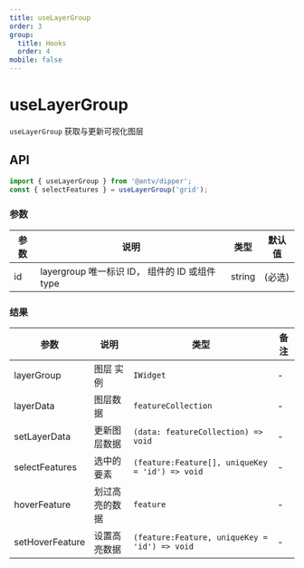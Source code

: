 ```yaml
---
title: useLayerGroup
order: 3
group:
  title: Hooks
  order: 4
mobile: false
---
```


# useLayerGroup

`useLayerGroup` 获取与更新可视化图层

## API

```ts pure
import { useLayerGroup } from '@antv/dipper';
const { selectFeatures } = useLayerGroup('grid');
```

### 参数

| 参数 | 说明                                           | 类型   | 默认值 |
| ---- | ---------------------------------------------- | ------ | ------ |
| id   | layergroup 唯一标识 ID， 组件的 ID 或组件 type | string | (必选) |

### 结果

| 参数            | 说明           | 类型                                            | 备注 |
| --------------- | -------------- | ----------------------------------------------- | ---- |
| layerGroup      | 图层 实例      | `IWidget`                                       | -    |
| layerData       | 图层数据       | `featureCollection`                             | -    |
| setLayerData    | 更新图层数据   | `(data: featureCollection) => void`             | -    |
| selectFeatures  | 选中的要素     | `(feature:Feature[], uniqueKey = 'id') => void` | -    |
| hoverFeature    | 划过高亮的数据 | `feature`                                       | -    |
| setHoverFeature | 设置高亮数据   | `(feature:Feature, uniqueKey = 'id') => void`   | -    |
